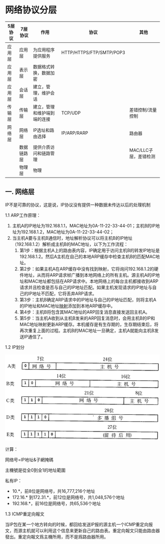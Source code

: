 # 网络协议分层

| 5层协议 | 7层协议    | 作用                         | 协议                     | 其他                  |
| ------- | ---------- | ---------------------------- | ------------------------ | --------------------- |
| 应用层  | 应用层     | 为应用程序提供服务           | HTTP/HTTPS/FTP/SMTP/POP3 |                       |
| 应用层  | 表示层     | 数据格式转换，数据加密       |                          |                       |
| 应用层  | 会话层     | 建立，管理，维护会话         |                          |                       |
| 传输层  | 传输层     | 建立，管理和维护端到端的连接 | TCP/UDP                  | 差错控制/流量控制     |
| 网络层  | 网络层     | IP选址和路由选择             | IP/ARP/RARP              | 路由器                |
|         | 数据链路层 | 提供介质访问和链路管理       |                          | MAC/LLC子层，差错检测 |
|         | 物理层     | 物理                         |                          |                       |

## 一.  网络层

IP不是可靠的协议，这是说，IP协议没有提供一种数据未传达以后的处理机制

1.1 ARP工作原理：

1. 主机A的IP地址为192.168.1.1，MAC地址为0A-11-22-33-44-01；主机B的IP地址为192.168.1.2，MAC地址为0A-11-22-33-44-02；
2. 当主机A要与主机B通信时，地址解析协议可以将主机B的IP地址（192.168.1.2）解析成主机B的MAC地址，以下为工作流程：
   1. 第1步：根据主机A上的路由表内容，IP确定用于访问主机B的转发IP地址是192.168.1.2。然后A主机在自己的本地ARP缓存中检查主机B的匹配MAC地址。
   2. 第2步：如果主机A在ARP缓存中没有找到映射，它将询问192.168.1.2的硬件地址，从而将ARP请求帧广播到本地网络上的所有主机。源主机A的IP地址和MAC地址都包括在ARP请求中。本地网络上的每台主机都接收到ARP请求并且检查是否与自己的IP地址匹配。如果主机发现请求的IP地址与自己的IP地址不匹配，它将丢弃ARP请求。
   3. 第3步：主机B确定ARP请求中的IP地址与自己的IP地址匹配，则将主机A的IP地址和MAC地址[映射](https://baike.baidu.com/item/%E6%98%A0%E5%B0%84)添加到本地ARP缓存中。
   4. 第4步：主机B将包含其MAC地址的ARP回复消息直接发送回主机A。
   5. 第5步：当主机A收到从主机B发来的ARP回复消息时，会用主机B的IP和MAC地址映射更新ARP缓存。本机缓存是有生存期的，生存期结束后，将再次重复上面的过程。主机B的MAC地址一旦确定，主机A就能向主机B发送IP通信了。

1.2 IP划分

![ip划分](./images/ip划分.png)

计算：

网络号=IP地址&子網掩碼

主機號是從全0到全1的地址範圍

私有IP：

- 10.*，前8位是网络号，共16,777,216个地址
- 172.16.* 到172.31.*，前12位是网络号，共1,048,576个地址
- 192.168.*，前16位是网络号，共65,536个地址

1.3 ICMP重定向報文

当IP包在某一个地方转向的时候，都回给发送IP报的源主机一个ICMP重定向报文，而源主机就可以利用这个信息来更新自己的路由表。重定向報文只能由路由器發出。重定向報文爲主機所用，而不是爲路由器所用。